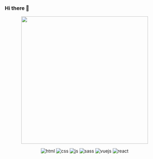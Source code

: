 ### Hi there 👋

<!--
**MazlumAltay/MazlumAltay** is a ✨ _special_ ✨ repository because its `README.md` (this file) appears on your GitHub profile.

Here are some ideas to get you started:

- 🔭 I’m currently working on ...
- 🌱 I’m currently learning ...
- 👯 I’m looking to collaborate on ...
- 🤔 I’m looking for help with ...
- 💬 Ask me about ...
- 📫 How to reach me: ...
- 😄 Pronouns: ...
- ⚡ Fun fact: ...
-->

<p align="center">
   <img src="https://media.giphy.com/media/u1WhXLjwgcXpHJBMRM/giphy.gif" width="400" />
</p>

<p align="center">
<img src="https://img.shields.io/badge/-HTML5-%23E44D27?style=flat-square&logo=html5&logoColor=ffffff" alt="html" />
<img src="https://img.shields.io/badge/-CSS3-%231572B6?style=flat-square&logo=css3" alt="css" />
<img src="https://img.shields.io/badge/-JavaScript-%23F7DF1C?style=flat-square&logo=javascript&logoColor=000000&labelColor=%23F7DF1C&color=%23FFCE5A" alt="js" />
<img src="https://img.shields.io/badge/-Sass-%23F7DF1C?style=flat-square&logo=sass&logoColor=ffffff&labelColor=FF469F&color=FF469F" alt="sass" />
<img src="https://img.shields.io/badge/-Vuejs-61DAFB?style=flat-square&logo=v&logoColor=ffffff&labelColor=41B883&color=41B883" alt="vuejs" />
<img src="https://img.shields.io/badge/-React-61DAFB?style=flat-square&logo=react&logoColor=ffffff" alt="react" />
</p>

